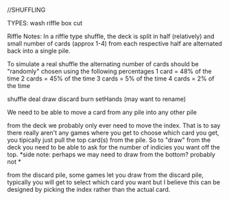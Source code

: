 //SHUFFLING

TYPES:
wash
riffle
box
cut


Riffle Notes:
In a riffle type shuffle, the deck is split in half (relatively) and small number of cards (approx 1-4) from each respective half are alternated back into a single pile.

To simulate a real shuffle the alternating number of cards should be "randomly" chosen using the following percentages
1 card = 48% of the time
2 cards = 45% of the time
3 cards = 5% of the time
4 cards = 2% of the time






shuffle
deal
draw
discard
burn
setHands (may want to rename)


We need to be able to move a card from any pile into any other pile

from the deck we probably only ever need to move the index. That is to say there really aren't any games where you get to choose which card you get, you tipically just pull the top card(s) from the pile. So to "draw" from the deck you need to be able to ask for the number of indicies you want off the top. *side note: perhaps we may need to draw from the bottom? probably not *


from the discard pile, some games let you draw from the discard pile, typically you will get to select which card you want but I believe this can be designed by picking the index rather than the actual card.



